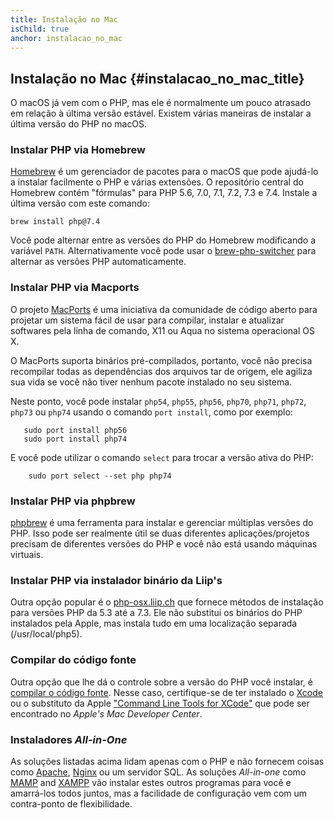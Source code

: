 ```yaml
---
title: Instalação no Mac
isChild: true
anchor: instalacao_no_mac
---
```


## Instalação no Mac {#instalacao_no_mac_title}

O macOS já vem com o PHP, mas ele é normalmente um pouco atrasado em relação à última versão estável. Existem várias maneiras de instalar a última versão do PHP no macOS.

### Instalar PHP via Homebrew

[Homebrew] é um gerenciador de pacotes para o macOS que pode ajudá-lo a instalar facilmente o PHP e várias 
extensões. O repositório central do Homebrew contém "fórmulas" para PHP 5.6, 7.0, 7.1, 7.2, 7.3 e 7.4. Instale a última versão com este comando:

```
brew install php@7.4
```

Você pode alternar entre as versões do PHP do Homebrew modificando a variável `PATH`. Alternativamente você pode usar o [brew-php-switcher][brew-php-switcher] para alternar as versões PHP automaticamente.

### Instalar PHP via Macports

O projeto [MacPorts] é uma iniciativa da comunidade de código aberto para projetar um sistema fácil de usar para
compilar, instalar e atualizar softwares pela linha de comando, X11 ou Aqua no sistema 
operacional OS X.

O MacPorts suporta binários pré-compilados, portanto, você não precisa recompilar todas as dependências dos arquivos 
tar de origem, ele agiliza sua vida se você não tiver nenhum pacote instalado no seu sistema.

Neste ponto, você pode instalar `php54`, `php55`, `php56`, `php70`, `php71`, `php72`, `php73` ou `php74` usando o comando `port install`,
 como por exemplo:
 
 ```
    sudo port install php56
    sudo port install php74
 ```

E você pode utilizar o comando `select` para trocar a versão ativa do PHP:
```
    sudo port select --set php php74
```

### Instalar PHP via phpbrew

[phpbrew] é uma ferramenta para instalar e gerenciar múltiplas versões do PHP. Isso pode ser realmente útil se duas 
diferentes aplicações/projetos precisam de diferentes versões do PHP e você não está usando máquinas virtuais.

### Instalar PHP via instalador binário da Liip's

Outra opção popular é o [php-osx.liip.ch] que fornece métodos de instalação para versões PHP da 5.3
até a 7.3. Ele não substitui os binários do PHP instalados pela Apple, mas instala tudo em uma 
localização separada (/usr/local/php5).

### Compilar do código fonte

Outra opção que lhe dá o controle sobre a versão do PHP você instalar, é [compilar o código fonte][mac-compile].
Nesse caso, certifique-se de ter instalado o [Xcode][xcode-gcc-substitution] ou o substituto da Apple ["Command Line Tools for XCode"] que pode ser encontrado no _Apple's Mac Developer Center_.

### Instaladores _All-in-One_

As soluções listadas acima lidam apenas com o PHP e não fornecem coisas como [Apache][apache], [Nginx][nginx] ou um servidor SQL. As 
soluções _All-in-one_ como [MAMP][mamp-downloads] and [XAMPP][xampp] vão instalar estes outros programas para você e 
amarrá-los todos juntos, mas a facilidade de configuração vem com um contra-ponto de flexibilidade.

[Homebrew]: https://brew.sh/
[Homebrew PHP]: https://github.com/Homebrew/homebrew-php#installation
[MacPorts]: https://www.macports.org/install.php
[phpbrew]: https://github.com/phpbrew/phpbrew
[php-osx.liip.ch]: https://php-osx.liip.ch/
[mac-compile]: https://secure.php.net/install.macosx.compile
[xcode-gcc-substitution]: https://github.com/kennethreitz/osx-gcc-installer
["Command Line Tools for XCode"]: https://developer.apple.com/downloads
[apache]: https://httpd.apache.org/
[nginx]: https://www.nginx.com/
[mamp-downloads]: https://www.mamp.info/en/downloads/
[xampp]: https://www.apachefriends.org/index.html
[brew-php-switcher]: https://github.com/philcook/brew-php-switcher
